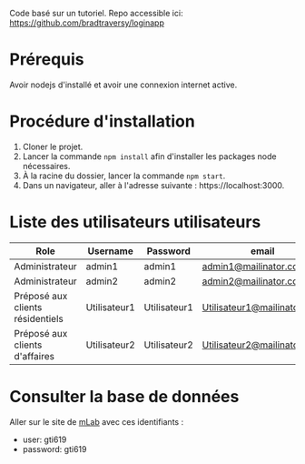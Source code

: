 Code basé sur un tutoriel. Repo accessible ici:
https://github.com/bradtraversy/loginapp

# Prérequis
Avoir nodejs d'installé et avoir une connexion internet active.

# Procédure d'installation
1. Cloner le projet.
2. Lancer la commande `npm install` afin d'installer les packages node nécessaires.
3. À la racine du dossier, lancer la commande `npm start`.
4. Dans un navigateur, aller à l'adresse suivante : https://localhost:3000.

# Liste des utilisateurs utilisateurs
Role | Username | Password | email
--- | --- | --- | ---
Administrateur | admin1 | admin1 | admin1@mailinator.com
Administrateur | admin2 | admin2 | admin2@mailinator.com
Préposé aux clients résidentiels | Utilisateur1 | Utilisateur1 | Utilisateur1@mailinator.com
Préposé aux clients d'affaires | Utilisateur2 | Utilisateur2 | Utilisateur2@mailinator.com

# Consulter la base de données
Aller sur le site de [mLab](https://mlab.com/) avec ces identifiants : 
- user: gti619
- password: gti619
